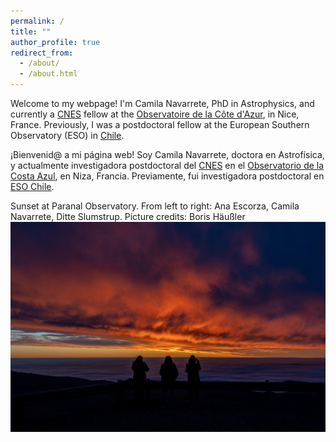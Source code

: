 ```yaml
---
permalink: /
title: ""
author_profile: true
redirect_from: 
  - /about/
  - /about.html
---
```


Welcome to my webpage! I'm Camila Navarrete, PhD in Astrophysics, and currently a [CNES](https://cnes.fr/en) fellow at the [Observatoire de la Côte d'Azur](https://www.oca.eu/en/), in Nice, France. Previously, I was a postdoctoral fellow at the European Southern Observatory (ESO) in [Chile](https://www.eso.org/sci/activities/fellowships-and-studentships/FeSt-overview/fellowship_programme/ESOFellows-Chile.html).

¡Bienvenid@ a mi página web! Soy Camila Navarrete, doctora en Astrofísica, y actualmente investigadora postdoctoral del [CNES](https://cnes.fr/en) en el [Observatorio de la Costa Azul](https://www.oca.eu/en/), en Niza, Francia. Previamente, fui investigadora postdoctoral en [ESO Chile](https://www.eso.org/sci/activities/fellowships-and-studentships/FeSt-overview/fellowship_programme/ESOFellows-Chile.html).

Sunset at Paranal Observatory. From left to right: Ana Escorza, Camila Navarrete, Ditte Slumstrup. Picture credits: Boris Häußler
<img src='/images/sunset.jpeg'>

